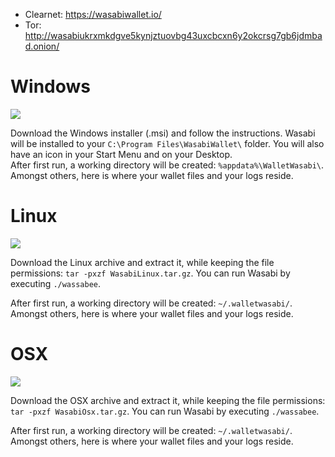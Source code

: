 - Clearnet: https://wasabiwallet.io/
- Tor: http://wasabiukrxmkdgve5kynjztuovbg43uxcbcxn6y2okcrsg7gb6jdmbad.onion/

# Windows

![](https://imgur.com/Q3o9DBB.png)

Download the Windows installer (.msi) and follow the instructions.
Wasabi will be installed to your `C:\Program Files\WasabiWallet\` folder. You will also have an icon in your Start Menu and on your Desktop.  
After first run, a working directory will be created: `%appdata%\WalletWasabi\`. Amongst others, here is where your wallet files and your logs reside.

# Linux

![](https://imgur.com/iZXWBAl.png)

Download the Linux archive and extract it, while keeping the file permissions: `tar -pxzf WasabiLinux.tar.gz`.
You can run Wasabi by executing `./wassabee`.

After first run, a working directory will be created: `~/.walletwasabi/`. Amongst others, here is where your wallet files and your logs reside.

# OSX

![](https://imgur.com/jpnKad7.png)

Download the OSX archive and extract it, while keeping the file permissions: `tar -pxzf WasabiOsx.tar.gz`.
You can run Wasabi by executing `./wassabee`.

After first run, a working directory will be created: `~/.walletwasabi/`. Amongst others, here is where your wallet files and your logs reside.
